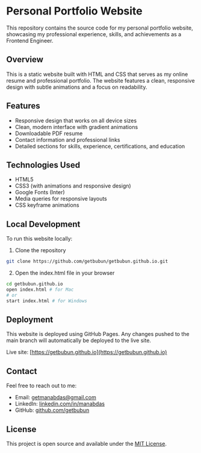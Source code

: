 # Personal Portfolio Website

This repository contains the source code for my personal portfolio website, showcasing my professional experience, skills, and achievements as a Frontend Engineer.

## Overview

This is a static website built with HTML and CSS that serves as my online resume and professional portfolio. The website features a clean, responsive design with subtle animations and a focus on readability.

## Features

- Responsive design that works on all device sizes
- Clean, modern interface with gradient animations
- Downloadable PDF resume
- Contact information and professional links
- Detailed sections for skills, experience, certifications, and education

## Technologies Used

- HTML5
- CSS3 (with animations and responsive design)
- Google Fonts (Inter)
- Media queries for responsive layouts
- CSS keyframe animations

## Local Development

To run this website locally:

1. Clone the repository
```bash
git clone https://github.com/getbubun/getbubun.github.io.git
```

2. Open the index.html file in your browser
```bash
cd getbubun.github.io
open index.html # for Mac
# or
start index.html # for Windows
```

## Deployment

This website is deployed using GitHub Pages. Any changes pushed to the main branch will automatically be deployed to the live site.

Live site: [https://getbubun.github.io](https://getbubun.github.io)

## Contact

Feel free to reach out to me:

- Email: [getmanabdas@gmail.com](mailto:getmanabdas@gmail.com)
- LinkedIn: [linkedin.com/in/manabdas](https://www.linkedin.com/in/manabdas/)
- GitHub: [github.com/getbubun](https://github.com/getbubun)

## License

This project is open source and available under the [MIT License](LICENSE).
